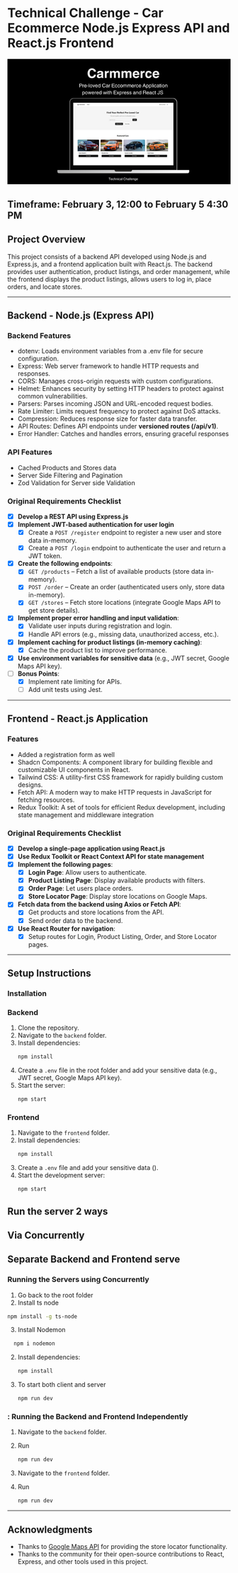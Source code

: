 # Technical Challenge - Car Ecommerce Node.js Express API and React.js Frontend

![Alt text](https://github.com/davidpattaguan/gsquared-ecommerce/blob/main/product-screenshots/carmmerce.png?raw=true)

## Timeframe: February 3, 12:00 to February 5 4:30 PM

## Project Overview

This project consists of a backend API developed using Node.js and Express.js, and a frontend application built with React.js. The backend provides user authentication, product listings, and order management, while the frontend displays the product listings, allows users to log in, place orders, and locate stores.

---

## Backend - Node.js (Express API)

### Backend Features

- dotenv: Loads environment variables from a .env file for secure configuration.
- Express: Web server framework to handle HTTP requests and responses.
- CORS: Manages cross-origin requests with custom configurations.
- Helmet: Enhances security by setting HTTP headers to protect against common vulnerabilities.
- Parsers: Parses incoming JSON and URL-encoded request bodies.
- Rate Limiter: Limits request frequency to protect against DoS attacks.
- Compression: Reduces response size for faster data transfer.
- API Routes: Defines API endpoints under **versioned routes (/api/v1)**.
- Error Handler: Catches and handles errors, ensuring graceful responses

### API Features

- Cached Products and Stores data
- Server Side Filtering and Pagination
- Zod Validation for Server side Validation

### Original Requirements Checklist

- [x] **Develop a REST API using Express.js**
- [x] **Implement JWT-based authentication for user login**
  - [x] Create a `POST /register` endpoint to register a new user and store data in-memory.
  - [x] Create a `POST /login` endpoint to authenticate the user and return a JWT token.
- [x] **Create the following endpoints**:
  - [x] `GET /products` – Fetch a list of available products (store data in-memory).
  - [x] `POST /order` – Create an order (authenticated users only, store data in-memory).
  - [x] `GET /stores` – Fetch store locations (integrate Google Maps API to get store details).
- [x] **Implement proper error handling and input validation**:
  - [x] Validate user inputs during registration and login.
  - [x] Handle API errors (e.g., missing data, unauthorized access, etc.).
- [x] **Implement caching for product listings (in-memory caching)**:
  - [x] Cache the product list to improve performance.
- [x] **Use environment variables for sensitive data** (e.g., JWT secret, Google Maps API key).
- [ ] **Bonus Points**:
  - [x] Implement rate limiting for APIs.
  - [ ] Add unit tests using Jest.

---

## Frontend - React.js Application

### Features

- Added a registration form as well
- Shadcn Components: A component library for building flexible and customizable UI components in React.
- Tailwind CSS: A utility-first CSS framework for rapidly building custom designs.
- Fetch API: A modern way to make HTTP requests in JavaScript for fetching resources.
- Redux Toolkit: A set of tools for efficient Redux development, including state management and middleware integration

### Original Requirements Checklist

- [x] **Develop a single-page application using React.js**
- [x] **Use Redux Toolkit or React Context API for state management**
- [x] **Implement the following pages**:
  - [x] **Login Page**: Allow users to authenticate.
  - [x] **Product Listing Page**: Display available products with filters.
  - [x] **Order Page**: Let users place orders.
  - [x] **Store Locator Page**: Display store locations on Google Maps.
- [x] **Fetch data from the backend using Axios or Fetch API**:
  - [x] Get products and store locations from the API.
  - [x] Send order data to the backend.
- [x] **Use React Router for navigation**:
  - [x] Setup routes for Login, Product Listing, Order, and Store Locator pages.

---

## Setup Instructions

### Installation

### Backend

1. Clone the repository.
2. Navigate to the `backend` folder.
3. Install dependencies:
   ```bash
   npm install
   ```
4. Create a `.env` file in the root folder and add your sensitive data (e.g., JWT secret, Google Maps API key).
5. Start the server:
   ```bash
   npm start
   ```

### Frontend

1. Navigate to the `frontend` folder.
2. Install dependencies:
   ```bash
   npm install
   ```
3. Create a `.env` file and add your sensitive data ().
4. Start the development server:
   ```bash
   npm start
   ```

## Run the server 2 ways

## Via Concurrently

## Separate Backend and Frontend serve

### Running the Servers using Concurrently

1. Go back to the root folder
2. Install ts node

```bash
npm install -g ts-node
```

3. Install Nodemon

```bash
  npm i nodemon
```

2. Install dependencies:
   ```bash
   npm install
   ```
3. To start both client and server

   ```bash
   npm run dev
   ```

### : Running the Backend and Frontend Independently

1. Navigate to the `backend` folder.
2. Run

   ```bash
   npm run dev
   ```

3. Navigate to the `frontend` folder.
4. Run

   ```bash
   npm run dev
   ```

---

## Acknowledgments

- Thanks to [Google Maps API](https://developers.google.com/maps) for providing the store locator functionality.
- Thanks to the community for their open-source contributions to React, Express, and other tools used in this project.
